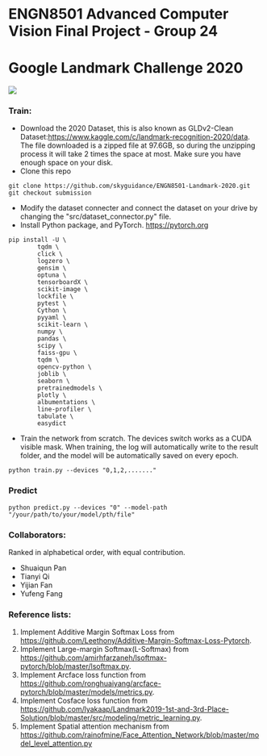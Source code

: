 # ENGN8501 Advanced Computer Vision Final Project - Group 24
# Google Landmark Challenge 2020
![](https://cloud.google.com/vision/docs/images/moscow.png?hl=it)<br>
### Train:
* Download the 2020 Dataset, this is also known as GLDv2-Clean Dataset:https://www.kaggle.com/c/landmark-recognition-2020/data. The file downloaded is a zipped file at 97.6GB, so during the unzipping process it will take 2 times the space at most. Make sure you have enough space on your disk.
* Clone this repo
```
git clone https://github.com/skyguidance/ENGN8501-Landmark-2020.git
git checkout submission
```
* Modify the dataset connecter and connect the dataset on your drive by changing the "src/dataset_connector.py" file.
* Install Python package, and PyTorch. https://pytorch.org
```
pip install -U \
        tqdm \
        click \
        logzero \
        gensim \
        optuna \
        tensorboardX \
        scikit-image \
        lockfile \
        pytest \
        Cython \
        pyyaml \
        scikit-learn \
        numpy \
        pandas \
        scipy \
        faiss-gpu \
        tqdm \
        opencv-python \
        joblib \
        seaborn \
        pretrainedmodels \
        plotly \
        albumentations \
        line-profiler \
        tabulate \
        easydict
```
* Train the network from scratch. The devices switch works as a CUDA visible mask. When training, the log will automatically write to the result folder, and the model will be automatically saved on every epoch.
```
python train.py --devices "0,1,2,......."
```
### Predict
```
python predict.py --devices "0" --model-path "/your/path/to/your/model/pth/file"
```

### Collaborators:
Ranked in alphabetical order, with equal contribution.


* Shuaiqun Pan <br>
* Tianyi Qi<br>
* Yijian Fan<br>
* Yufeng Fang<br>

### Reference lists:
1. Implement Additive Margin Softmax Loss from https://github.com/Leethony/Additive-Margin-Softmax-Loss-Pytorch.
2. Implement Large-margin Softmax(L-Softmax) from https://github.com/amirhfarzaneh/lsoftmax-pytorch/blob/master/lsoftmax.py.
3. Implement Arcface loss function from https://github.com/ronghuaiyang/arcface-pytorch/blob/master/models/metrics.py.
4. Implement Cosface loss function from https://github.com/lyakaap/Landmark2019-1st-and-3rd-Place-Solution/blob/master/src/modeling/metric_learning.py.
5. Implement Spatial attention mechanism from https://github.com/rainofmine/Face_Attention_Network/blob/master/model_level_attention.py
